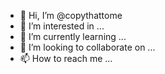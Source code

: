 - 👋 Hi, I’m @copythattome
- 👀 I’m interested in ...
- 🌱 I’m currently learning ...
- 💞️ I’m looking to collaborate on ...
- 📫 How to reach me ...

<!---
copythattome/copythattome is a ✨ special ✨ repository because its `README.md` (this file) appears on your GitHub profile.
You can click the Preview link to take a look at your changes.
--->
